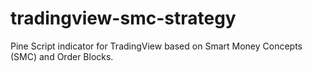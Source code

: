# tradingview-smc-strategy
Pine Script indicator for  TradingView based on Smart Money Concepts (SMC) and Order Blocks.

